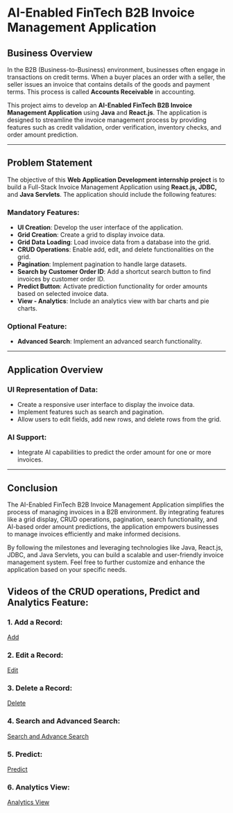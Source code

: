 # AI-Enabled FinTech B2B Invoice Management Application

## Business Overview
In the B2B (Business-to-Business) environment, businesses often engage in transactions on credit terms. When a buyer places an order with a seller, the seller issues an invoice that contains details of the goods and payment terms. This process is called **Accounts Receivable** in accounting.

This project aims to develop an **AI-Enabled FinTech B2B Invoice Management Application** using **Java** and **React.js**. The application is designed to streamline the invoice management process by providing features such as credit validation, order verification, inventory checks, and order amount prediction.

---

## Problem Statement
The objective of this **Web Application Development internship project** is to build a Full-Stack Invoice Management Application using **React.js, JDBC,** and **Java Servlets**. The application should include the following features:

### Mandatory Features:
- **UI Creation**: Develop the user interface of the application.
- **Grid Creation**: Create a grid to display invoice data.
- **Grid Data Loading**: Load invoice data from a database into the grid.
- **CRUD Operations**: Enable add, edit, and delete functionalities on the grid.
- **Pagination**: Implement pagination to handle large datasets.
- **Search by Customer Order ID**: Add a shortcut search button to find invoices by customer order ID.
- **Predict Button**: Activate prediction functionality for order amounts based on selected invoice data.
- **View - Analytics**: Include an analytics view with bar charts and pie charts.

### Optional Feature:
- **Advanced Search**: Implement an advanced search functionality.
---

## Application Overview

### UI Representation of Data:
- Create a responsive user interface to display the invoice data.
- Implement features such as search and pagination.
- Allow users to edit fields, add new rows, and delete rows from the grid.

### AI Support:
- Integrate AI capabilities to predict the order amount for one or more invoices.

---

## Conclusion
The AI-Enabled FinTech B2B Invoice Management Application simplifies the process of managing invoices in a B2B environment. By integrating features like a grid display, CRUD operations, pagination, search functionality, and AI-based order amount predictions, the application empowers businesses to manage invoices efficiently and make informed decisions.

By following the milestones and leveraging technologies like Java, React.js, JDBC, and Java Servlets, you can build a scalable and user-friendly invoice management system. Feel free to further customize and enhance the application based on your specific needs.


## Videos of the CRUD operations, Predict and Analytics Feature: <br>

### 1. Add a Record:<br>
<!-- [Download Video](path/to/your/video.mp4) -->
[Add](Add.mp4)

### 2. Edit a Record:<br>
[Edit](Edit.mp4)

### 3. Delete a Record:<br>
[Delete](Delete.mp4)

### 4. Search and Advanced Search:<br>
[Search and Advance Search](Search%20and%20Advance%20Search.mp4)

### 5. Predict:<br>
[Predict](Predict.mp4)

### 6. Analytics View:<br>
[Analytics View](Analytics%20View.mp4)

